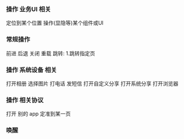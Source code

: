 ### 操作 业务UI 相关
定位到某个位置
操作(显隐等)某个组件或UI


### 常规操作
前进
后退
关闭
重载
跳转: 1.跳转指定页

### 操作 系统设备 相关
打开相册
选择图片
打电话
发短信
打开自定义分享 
打开系统分享
打开浏览器

### 操作 相关协议
打开 别的 app
定准到某一页



### 唤醒